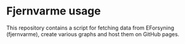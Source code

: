 # Fjernvarme usage
This repository contains a script for fetching data from EForsyning (fjernvarme), create various graphs and host them on GitHub pages.

